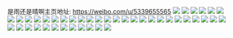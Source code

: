是雨还是晴啊主页地址: https://weibo.com/u/5339655565 
![](https://wx4.sinaimg.cn/mw2000/005PmEkRly1h9jx5y0krrj31400u0n87.jpg) 
![](https://wx4.sinaimg.cn/mw2000/005PmEkRly1h9jx5xjdu6j31400u0gy0.jpg) 
![](https://wx4.sinaimg.cn/mw2000/005PmEkRly1h9jxgti7cdj30je0hz42m.jpg) 
![](https://wx4.sinaimg.cn/mw2000/005PmEkRly1h9jxb4nfzaj30u0140tf9.jpg) 
![](https://wx4.sinaimg.cn/mw2000/005PmEkRly1h9jx5yzxjqj30u0140ag9.jpg) 
![](https://wx4.sinaimg.cn/mw2000/005PmEkRly1h9jx5xb29zj30u00u00yp.jpg) 
![](https://wx4.sinaimg.cn/mw2000/005PmEkRly1h9jxgtulklj31400u07di.jpg) 
![](https://wx4.sinaimg.cn/mw2000/005PmEkRly1h9jxh6w8bcj30hr0nxq5s.jpg) 
![](https://wx4.sinaimg.cn/mw2000/005PmEkRly1h9f7oblfhcj30u00u0wnf.jpg) 
![](https://wx4.sinaimg.cn/mw2000/005PmEkRly1h9f7obw71gj30u00u00yg.jpg) 
![](https://wx4.sinaimg.cn/mw2000/005PmEkRly1h9f7ocfb2ej30u0140n3f.jpg) 
![](https://wx4.sinaimg.cn/mw2000/005PmEkRly1h91xw09hg8j30u01407ck.jpg) 
![](https://wx4.sinaimg.cn/mw2000/005PmEkRly1h8zxwb3vn0j31400u0jya.jpg) 
![](https://wx4.sinaimg.cn/mw2000/005PmEkRly1h8vm0786djj30u0140nc0.jpg) 
![](https://wx4.sinaimg.cn/mw2000/005PmEkRly1h8quezz34wj30u012578l.jpg) 
![](https://wx4.sinaimg.cn/mw2000/005PmEkRly1h8nbjmf8lgj30u00u0dnn.jpg) 
![](https://wx4.sinaimg.cn/mw2000/005PmEkRly1h8fct92dvwj30u00u0wmd.jpg) 
![](https://wx4.sinaimg.cn/mw2000/005PmEkRly1h8bsag4vckj30u0140dlg.jpg) 
![](https://wx4.sinaimg.cn/mw2000/005PmEkRly1h89jf2rwgsj30u00u07d1.jpg) 
![](https://wx4.sinaimg.cn/mw2000/005PmEkRly1h89jf3anovj30u00u0q99.jpg) 
![](https://wx4.sinaimg.cn/mw2000/005PmEkRly1h89jf3tcwsj30u00u0n4f.jpg) 
![](https://wx4.sinaimg.cn/mw2000/005PmEkRly1h89jf28ejej30u00u047l.jpg) 
![](https://wx4.sinaimg.cn/mw2000/005PmEkRly1h84w7qsn56j30tu0tugrt.jpg) 
![](https://wx4.sinaimg.cn/mw2000/005PmEkRly1h82nzhw2g7j30u0140thh.jpg) 
![](https://wx4.sinaimg.cn/mw2000/005PmEkRly1h7z965sisrj31400u0n5s.jpg) 
![](https://wx4.sinaimg.cn/mw2000/005PmEkRly1h7wa6w1564j30u0140jvt.jpg) 
![](https://wx4.sinaimg.cn/mw2000/005PmEkRly1h7wa6wj0exj313u0tu0ys.jpg) 
![](https://wx4.sinaimg.cn/mw2000/005PmEkRly1h7unummlfyj30u0140126.jpg) 
![](https://wx4.sinaimg.cn/mw2000/005PmEkRly1h7unumd5r6j30u02agtpv.jpg) 
![](https://wx4.sinaimg.cn/mw2000/005PmEkRly1h7unumtsp9j30u00u0agx.jpg) 
![](https://wx4.sinaimg.cn/mw2000/005PmEkRly1h7unun1123j30u0140n2o.jpg) 
![](https://wx4.sinaimg.cn/mw2000/005PmEkRly1h7m4civ2mej31400u0k0b.jpg) 
![](https://wx4.sinaimg.cn/mw2000/005PmEkRly1h7m4cjijt6j30u01407cs.jpg) 
![](https://wx4.sinaimg.cn/mw2000/005PmEkRly1h7m4chqyekj30u0140464.jpg) 
![](https://wx4.sinaimg.cn/mw2000/005PmEkRly1h7m4ck50atj31e00s5tkd.jpg) 
![](https://wx4.sinaimg.cn/mw2000/005PmEkRly1h7l1qct9vwj30u01407ez.jpg) 
![](https://wx4.sinaimg.cn/mw2000/005PmEkRly1h7l1qcd2d8j30u014049r.jpg) 
![](https://wx4.sinaimg.cn/mw2000/005PmEkRly1h7l1qd2rd3j30u00u0n3y.jpg) 
![](https://wx4.sinaimg.cn/mw2000/005PmEkRly1h7l1qdaslaj30u0140tin.jpg) 
![](https://wx4.sinaimg.cn/mw2000/005PmEkRly1h7j1d1vijuj30u00u0454.jpg) 
![](https://wx4.sinaimg.cn/mw2000/005PmEkRly1h7j1d272ryj30u00u0wka.jpg) 
![](https://wx4.sinaimg.cn/mw2000/005PmEkRly1h7j1d2ho15j30u01400yc.jpg) 
![](https://wx4.sinaimg.cn/mw2000/005PmEkRly1h7j1d2r4yqj31400u0qev.jpg) 
